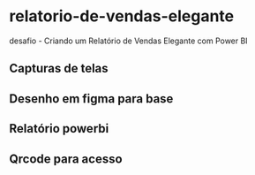 # relatorio-de-vendas-elegante
desafio - Criando um Relatório de Vendas Elegante com Power BI

## Capturas de telas

## Desenho em figma para base

## Relatório powerbi

## Qrcode para acesso 



